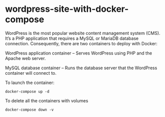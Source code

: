 # wordpress-site-with-docker-compose
WordPress is the most popular website content management system (CMS). It’s a PHP application that requires a MySQL or MariaDB database connection. Consequently, there are two containers to deploy with Docker:

WordPress application container – Serves WordPress using PHP and the Apache web server.

MySQL database container – Runs the database server that the WordPress container will connect to.

To launch the container:
```
docker-compose up -d
```

To delete all the containers with volumes
```
docker-compose down -v
```
